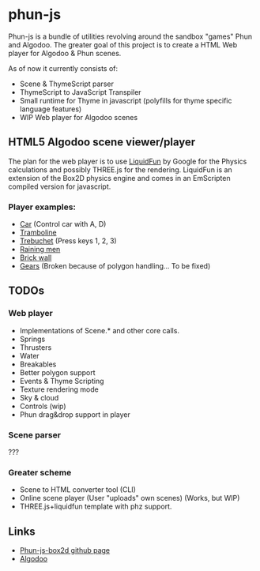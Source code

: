 # phun-js
Phun-js is a bundle of utilities revolving around the sandbox "games" Phun and Algodoo.
The greater goal of this project is to create a HTML Web player for Algodoo & Phun scenes.

As of now it currently consists of:
- Scene & ThymeScript parser
- ThymeScript to JavaScript Transpiler
- Small runtime for Thyme in javascript (polyfills for thyme specific language features)
- WIP Web player for Algodoo scenes

## HTML5 Algodoo scene viewer/player
The plan for the web player is to use [LiquidFun](https://github.com/google/liquidfun) by Google for the Physics calculations and possibly THREE.js for the rendering. LiquidFun is an extension of the Box2D physics engine and comes in an EmScripten compiled version for javascript.

### Player examples:
   + [Car](https://ejth.github.io/phun-js-box2d/lib/player/index.html?scene=car.phz) (Control car with A, D)
   + [Tramboline](https://ejth.github.io/phun-js-box2d/lib/player/index.html?scene=tramboline.phz)
   + [Trebuchet](https://ejth.github.io/phun-js-box2d/lib/player/index.html?scene=Trebuchet.phz) (Press keys 1, 2, 3)
   + [Raining men](https://ejth.github.io/phun-js-box2d/lib/player/index.html?scene=rainingmen.phz)
   + [Brick wall](https://ejth.github.io/phun-js-box2d/lib/player/index.html?scene=BrickWallTest.phz)
   + [Gears](https://ejth.github.io/phun-js-box2d/lib/player/index.html?scene=gears.phz) (Broken because of polygon handling... To be fixed)


## TODOs

### Web player
   + Implementations of Scene.* and other core calls.
   + Springs
   + Thrusters
   + Water
   + Breakables
   + Better polygon support
   + Events & Thyme Scripting
   + Texture rendering mode
   + Sky & cloud
   + Controls (wip)
   + Phun drag&drop support in player

### Scene parser
   ???

### Greater scheme
   + Scene to HTML converter tool (CLI)
   + Online scene player (User "uploads"  own scenes) (Works, but WIP)
   + THREE.js+liquidfun template with phz support.

## Links
+ [Phun-js-box2d github page](http://github.com/ejth/phun-js-box2d)
+ [Algodoo](http://algodoo.com)
